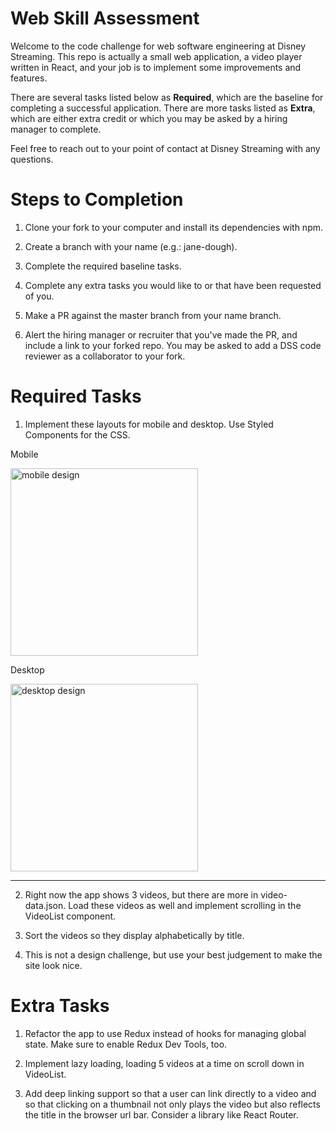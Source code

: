 # Web Skill Assessment

Welcome to the code challenge for web software engineering at Disney Streaming. This repo is actually a small web application, a video player written in React, and your job is to implement some improvements and features.

There are several tasks listed below as **Required**, which are the baseline for completing a successful application. There are more tasks listed as **Extra**, which are either extra credit or which you may be asked by a hiring manager to complete.

Feel free to reach out to your point of contact at Disney Streaming with any questions.

# Steps to Completion

1) Clone your fork to your computer and install its dependencies with npm.

2) Create a branch with your name (e.g.: jane-dough).

3) Complete the required baseline tasks.

4) Complete any extra tasks you would like to or that have been requested of you.

5) Make a PR against the master branch from your name branch.

6) Alert the hiring manager or recruiter that you've made the PR, and include a link to your forked repo. You may be asked to add a DSS code reviewer as a collaborator to your fork.

# Required Tasks

1) Implement these layouts for mobile and desktop. Use Styled Components for the CSS.

Mobile

<img alt="mobile design" src="https://fed-dss-challenge-qa.s3.amazonaws.com/assets/img/mobile-design.png" width="300">

Desktop

<img alt="desktop design" src="https://fed-dss-challenge-qa.s3.amazonaws.com/assets/img/desktop-design.png" width="300">
<hr>

2) Right now the app shows 3 videos, but there are more in video-data.json. Load these videos as well and implement scrolling in the VideoList component.

3) Sort the videos so they display alphabetically by title.

4) This is not a design challenge, but use your best judgement to make the site look nice.

# Extra Tasks

1) Refactor the app to use Redux instead of hooks for managing global state. Make sure to enable Redux Dev Tools, too.

2) Implement lazy loading, loading 5 videos at a time on scroll down in VideoList.

3) Add deep linking support so that a user can link directly to a video and so that clicking on a thumbnail not only plays the video but also reflects the title in the browser url bar. Consider a library like React Router.
